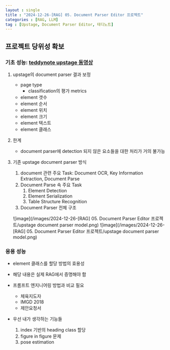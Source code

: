 ```yaml
---
layout : single
title : "2024-12-26-[RAG] 05. Document Parser Editor 프로젝트"
categories : [RAG, LLM]
tag : [Upstage, Document Parser Editor, 테디노트]
---
```


## 프로젝트 당위성 확보
### 기초 성능: [teddynote upstage 동영상](https://www.youtube.com/watch?v=wE42SIAWCmg&t=4129s&ab_channel=%ED%85%8C%EB%94%94%EB%85%B8%ED%8A%B8TeddyNote)
1. upstage의 document parser 결과 보정
   * page type
     * classification의 평가 metrics
   * element 갯수
   * element 순서
   * element 위치
   * element 크기
   * element 텍스트
   * element 클래스
2. 한계
   * document parser에 detection 되지 않은 요소들을 대한 처리가 거의 불가능
3. 기존 upstage document parser 방식
    1. document 관련 주요 Task: Document OCR, Key Information Extraction, Document Parse
    2. Document Parse 속 주요 Task
       1) Element Detection
       2) Element Serialization
       3) Table Structure Recognition
    3. Document Parser 전체 구조
   
      ![image](/images/2024-12-26-[RAG] 05. Document Parser Editor 프로젝트/upstage document parser model.png)
      ![image](/images/2024-12-26-[RAG] 05. Document Parser Editor 프로젝트/upstage document parser model.png)
### 응용 성능
* element 클래스를 할당 방법의 효용성
* 해당 내용은 실제 RAG에서 증명해야 함
* 프롬프트 엔지니어링 방법과 비교 필요
  * 체육지도자
  * IMGD 2018
  * 제안요청서


* 우선 내가 생각하는 기능들
  1. index 기반의 heading class 할당
  2. figure in figure 문제
  3. pose estimation

